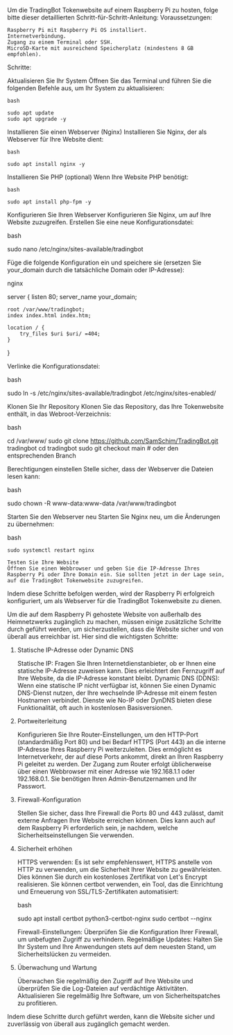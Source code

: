 Um die TradingBot Tokenwebsite auf einem Raspberry Pi zu hosten, folge  bitte dieser detaillierten Schritt-für-Schritt-Anleitung:
Voraussetzungen:

    Raspberry Pi mit Raspberry Pi OS installiert.
    Internetverbindung.
    Zugang zu einem Terminal oder SSH.
    MicroSD-Karte mit ausreichend Speicherplatz (mindestens 8 GB empfohlen).

Schritte:

Aktualisieren Sie Ihr System
Öffnen Sie das Terminal und führen Sie die folgenden Befehle aus, um Ihr System zu aktualisieren:

    bash

    sudo apt update
    sudo apt upgrade -y

Installieren Sie einen Webserver (Nginx)
Installieren Sie Nginx, der als Webserver für Ihre Website dient:

    bash
    
    sudo apt install nginx -y

Installieren Sie PHP (optional)
Wenn Ihre Website PHP benötigt:
    
    bash
    
    sudo apt install php-fpm -y

Konfigurieren Sie Ihren Webserver
Konfigurieren Sie Nginx, um auf Ihre Website zuzugreifen. Erstellen Sie eine neue Konfigurationsdatei:

bash

sudo nano /etc/nginx/sites-available/tradingbot

Füge die folgende Konfiguration ein und speichere sie (ersetzen Sie your_domain durch die tatsächliche Domain oder IP-Adresse):

nginx

server {
    listen 80;
    server_name your_domain;

    root /var/www/tradingbot;
    index index.html index.htm;

    location / {
        try_files $uri $uri/ =404;
    }
}

Verlinke  die Konfigurationsdatei:

bash

sudo ln -s /etc/nginx/sites-available/tradingbot /etc/nginx/sites-enabled/

Klonen Sie Ihr Repository
Klonen Sie das Repository, das Ihre Tokenwebsite enthält, in das Webroot-Verzeichnis:

bash

cd /var/www/
sudo git clone https://github.com/SamSchim/TradingBot.git tradingbot
cd tradingbot
sudo git checkout main  # oder den entsprechenden Branch

Berechtigungen einstellen
Stelle  sicher, dass der Webserver die Dateien lesen kann:

bash

sudo chown -R www-data:www-data /var/www/tradingbot

Starten Sie den Webserver neu
Starten Sie Nginx neu, um die Änderungen zu übernehmen:

bash

    sudo systemctl restart nginx

    Testen Sie Ihre Website
    Öffnen Sie einen Webbrowser und geben Sie die IP-Adresse Ihres Raspberry Pi oder Ihre Domain ein. Sie sollten jetzt in der Lage sein, auf die TradingBot Tokenwebsite zuzugreifen.

Indem diese Schritte befolgen werden, wird der Raspberry Pi erfolgreich konfiguriert, um als Webserver für die TradingBot Tokenwebsite zu dienen.


Um die auf dem Raspberry Pi gehostete Website von außerhalb des Heimnetzwerks zugänglich zu machen, müssen einige zusätzliche Schritte durch geführt werden, um sicherzustellen, dass die Website sicher und von überall aus erreichbar ist. Hier sind die wichtigsten Schritte:
1. Statische IP-Adresse oder Dynamic DNS

    Statische IP: Fragen Sie Ihren Internetdienstanbieter, ob er Ihnen eine statische IP-Adresse zuweisen kann. Dies erleichtert den Fernzugriff auf Ihre Website, da die IP-Adresse konstant bleibt.
    Dynamic DNS (DDNS): Wenn eine statische IP nicht verfügbar ist, können Sie einen Dynamic DNS-Dienst nutzen, der Ihre wechselnde IP-Adresse mit einem festen Hostnamen verbindet. Dienste wie No-IP oder DynDNS bieten diese Funktionalität, oft auch in kostenlosen Basisversionen.

2. Portweiterleitung

    Konfigurieren Sie Ihre Router-Einstellungen, um den HTTP-Port (standardmäßig Port 80) und bei Bedarf HTTPS (Port 443) an die interne IP-Adresse Ihres Raspberry Pi weiterzuleiten. Dies ermöglicht es Internetverkehr, der auf diese Ports ankommt, direkt an Ihren Raspberry Pi geleitet zu werden.
    Der Zugang zum Router erfolgt üblicherweise über einen Webbrowser mit einer Adresse wie 192.168.1.1 oder 192.168.0.1. Sie benötigen Ihren Admin-Benutzernamen und Ihr Passwort.

3. Firewall-Konfiguration

    Stellen Sie sicher, dass Ihre Firewall die Ports 80 und 443 zulässt, damit externe Anfragen Ihre Website erreichen können.
    Dies kann auch auf dem Raspberry Pi erforderlich sein, je nachdem, welche Sicherheitseinstellungen Sie verwenden.

4. Sicherheit erhöhen

    HTTPS verwenden: Es ist sehr empfehlenswert, HTTPS anstelle von HTTP zu verwenden, um die Sicherheit Ihrer Website zu gewährleisten. Dies können Sie durch ein kostenloses Zertifikat von Let's Encrypt realisieren. Sie können certbot verwenden, ein Tool, das die Einrichtung und Erneuerung von SSL/TLS-Zertifikaten automatisiert:

    bash

    sudo apt install certbot python3-certbot-nginx
    sudo certbot --nginx

    Firewall-Einstellungen: Überprüfen Sie die Konfiguration Ihrer Firewall, um unbefugten Zugriff zu verhindern.
    Regelmäßige Updates: Halten Sie Ihr System und Ihre Anwendungen stets auf dem neuesten Stand, um Sicherheitslücken zu vermeiden.

5. Überwachung und Wartung

    Überwachen Sie regelmäßig den Zugriff auf Ihre Website und überprüfen Sie die Log-Dateien auf verdächtige Aktivitäten.
    Aktualisieren Sie regelmäßig Ihre Software, um von Sicherheitspatches zu profitieren.

Indem diese Schritte durch geführt werden, kann die Website sicher und zuverlässig von überall aus zugänglich gemacht werden.
